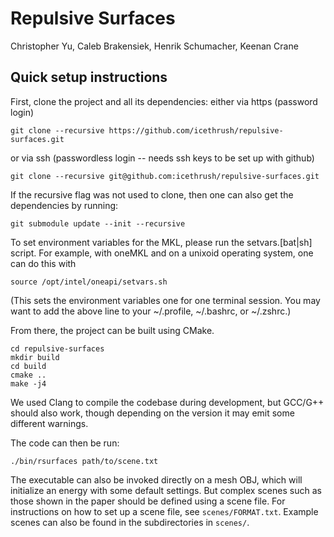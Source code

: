# Repulsive Surfaces
Christopher Yu, Caleb Brakensiek, Henrik Schumacher, Keenan Crane

## Quick setup instructions

First, clone the project and all its dependencies:
either via https (password login)
```
git clone --recursive https://github.com/icethrush/repulsive-surfaces.git
```
or via ssh (passwordless login -- needs ssh keys to be set up with github)
```
git clone --recursive git@github.com:icethrush/repulsive-surfaces.git
```

If the recursive flag was not used to clone, then one can also get the dependencies by running:
```
git submodule update --init --recursive
```

To set environment variables for the MKL, please run the setvars.[bat|sh] script. For example, with oneMKL and on a unixoid operating system, one can do this with
```
source /opt/intel/oneapi/setvars.sh
```
(This sets the environment variables one for one terminal session. You may want to add the above line to your ~/.profile, ~/.bashrc, or ~/.zshrc.)

From there, the project can be built using CMake.
```
cd repulsive-surfaces
mkdir build
cd build
cmake ..
make -j4
```
We used Clang to compile the codebase during development, but GCC/G++ should also work, though depending on the version it may emit some different warnings.

The code can then be run:
```
./bin/rsurfaces path/to/scene.txt
```
The executable can also be invoked directly on a mesh OBJ, which will initialize an energy with some default settings. But complex scenes such as those shown in the paper should be defined using a scene file. For instructions on how to set up a scene file, see `scenes/FORMAT.txt`. Example scenes can also be found in the subdirectories in `scenes/`.
